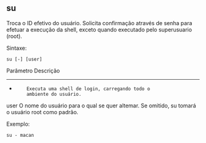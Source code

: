 ## su

Troca o ID efetivo do usuário. Solicita confirmação através de senha para
efetuar a execução da shell, exceto quando executado pelo superusuario
(root).

Sintaxe:

	su [-] [user]

Parâmetro Descrição
--------- ---------
-         Executa uma shell de login, carregando todo o
          ambiente do usuário.
user      O nome do usuário para o qual se quer altemar. Se
          omitido, su tomará o usuário root como padrão.

Exemplo:

	su - macan

